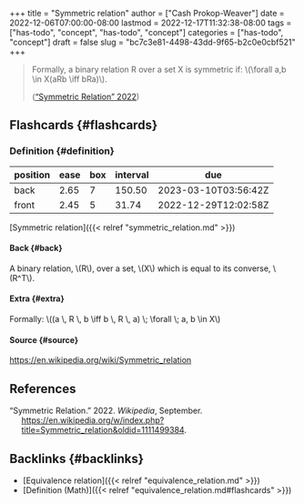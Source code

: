+++
title = "Symmetric relation"
author = ["Cash Prokop-Weaver"]
date = 2022-12-06T07:00:00-08:00
lastmod = 2022-12-17T11:32:38-08:00
tags = ["has-todo", "concept", "has-todo", "concept"]
categories = ["has-todo", "concept"]
draft = false
slug = "bc7c3e81-4498-43dd-9f65-b2c0e0cbf521"
+++

> Formally, a binary relation R over a set X is symmetric if: \\(\forall a,b \in X(aRb \iff bRa)\\).
>
> (<a href="#citeproc_bib_item_1">“Symmetric Relation” 2022</a>)


## Flashcards {#flashcards}


### Definition {#definition}

| position | ease | box | interval | due                  |
|----------|------|-----|----------|----------------------|
| back     | 2.65 | 7   | 150.50   | 2023-03-10T03:56:42Z |
| front    | 2.45 | 5   | 31.74    | 2022-12-29T12:02:58Z |

[Symmetric relation]({{< relref "symmetric_relation.md" >}})


#### Back {#back}

A binary relation, \\(R\\), over a set, \\(X\\) which is equal to its converse, \\(R^T\\).


#### Extra {#extra}

Formally: \\((a \\, R \\, b \iff b \\, R \\, a) \\; \forall \\; a, b \in X\\)


#### Source {#source}

<https://en.wikipedia.org/wiki/Symmetric_relation>

## References

<style>.csl-entry{text-indent: -1.5em; margin-left: 1.5em;}</style><div class="csl-bib-body">
  <div class="csl-entry"><a id="citeproc_bib_item_1"></a>“Symmetric Relation.” 2022. <i>Wikipedia</i>, September. <a href="https://en.wikipedia.org/w/index.php?title=Symmetric_relation&oldid=1111499384">https://en.wikipedia.org/w/index.php?title=Symmetric_relation&#38;oldid=1111499384</a>.</div>
</div>


## Backlinks {#backlinks}

-   [Equivalence relation]({{< relref "equivalence_relation.md" >}})
-   [Definition (Math)]({{< relref "equivalence_relation.md#flashcards" >}})
